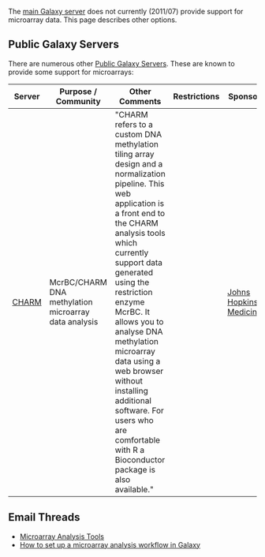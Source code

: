 The [main Galaxy server](/src/main/index.md) does not currently (2011/07) provide support for microarray data.  This page describes other options.

## Public Galaxy Servers

There are numerous other [Public Galaxy Servers](/src/use/index.md).  These are known to provide some support for microarrays:


| Server |  Purpose / Community  |  Other Comments  |  Restrictions  |  Sponsor  | 
| ------ | -------------------- | --------------- | ------------- | -------- | 
| [CHARM](http://charm.jhmi.edu/p/) |  McrBC/CHARM DNA methylation microarray data analysis  |  "CHARM refers to a custom DNA methylation tiling array design and a normalization pipeline. This web application is a front end to the CHARM analysis tools which currently support data generated using the restriction enzyme McrBC. It allows you to analyse DNA methylation microarray data using a web browser without installing additional software. For users who are comfortable with R a Bioconductor package is also available."  |   |  [Johns Hopkins Medicine](http://www.hopkinsmedicine.org/)  | 

## Email Threads

* [Microarray Analysis Tools](http://user.list.galaxyproject.org/microarray-analysis-tools-td4133127.html)
* [How to set up a microarray analysis workflow in Galaxy](http://user.list.galaxyproject.org/how-to-set-up-a-microarray-analysis-workflow-in-Galaxy-td4133425.html)
